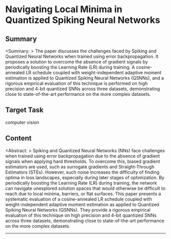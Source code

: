 # Navigating Local Minima in Quantized Spiking Neural Networks

## Summary

<Summary: > The paper discusses the challenges faced by Spiking and Quantized Neural Networks when trained using error backpropagation. It proposes a solution to overcome the absence of gradient signals by periodically boosting the Learning Rate (LR) during training. A cosine-annealed LR schedule coupled with weight-independent adaptive moment estimation is applied to Quantized Spiking Neural Networks (QSNNs), and a rigorous empirical evaluation of this technique is performed on high precision and 4-bit quantized SNNs across three datasets, demonstrating close to state-of-the-art performance on the more complex datasets.


## Target Task

computer vision

## Content

<Abstract: > Spiking and Quantized Neural Networks (NNs) face challenges when trained using error backpropagation due to the absence of gradient signals when applying hard thresholds. To overcome this, biased gradient estimators are used, such as surrogate gradients and Straight-Through Estimators (STEs). However, such noise increases the difficulty of finding optima in loss landscapes, especially during later stages of optimization. By periodically boosting the Learning Rate (LR) during training, the network can navigate unexplored solution spaces that would otherwise be difficult to reach due to local minima, barriers, or flat surfaces. This paper presents a systematic evaluation of a cosine-annealed LR schedule coupled with weight-independent adaptive moment estimation as applied to Quantized Spiking Neural Networks (QSNNs). They provide a rigorous empirical evaluation of this technique on high precision and 4-bit quantized SNNs across three datasets, demonstrating close to state-of-the-art performance on the more complex datasets.



---

